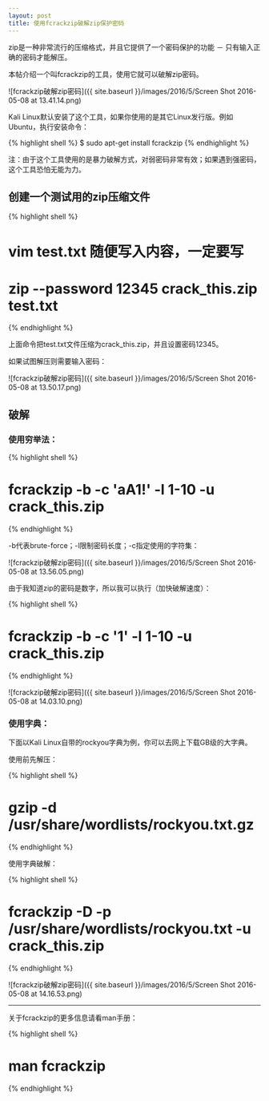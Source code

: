 ```yaml
---
layout: post
title: 使用fcrackzip破解zip保护密码
---
```


zip是一种非常流行的压缩格式，并且它提供了一个密码保护的功能 － 只有输入正确的密码才能解压。

本帖介绍一个叫fcrackzip的工具，使用它就可以破解zip密码。

![fcrackzip破解zip密码]({{ site.baseurl }}/images/2016/5/Screen Shot 2016-05-08 at 13.41.14.png)

Kali Linux默认安装了这个工具，如果你使用的是其它Linux发行版。例如Ubuntu，执行安装命令：

{% highlight shell %}
$ sudo apt-get install fcrackzip
{% endhighlight %}

注：由于这个工具使用的是暴力破解方式，对弱密码非常有效；如果遇到强密码，这个工具恐怕无能为力。

## 创建一个测试用的zip压缩文件

{% highlight shell %}
# vim test.txt   随便写入内容，一定要写
# zip --password 12345 crack_this.zip test.txt 
{% endhighlight %}

上面命令把test.txt文件压缩为crack_this.zip，并且设置密码12345。

如果试图解压则需要输入密码：

![fcrackzip破解zip密码]({{ site.baseurl }}/images/2016/5/Screen Shot 2016-05-08 at 13.50.17.png)

## 破解

### 使用穷举法：

{% highlight shell %}
# fcrackzip -b -c 'aA1!' -l 1-10 -u crack_this.zip 
{% endhighlight %}

-b代表brute-force；-l限制密码长度；-c指定使用的字符集：

![fcrackzip破解zip密码]({{ site.baseurl }}/images/2016/5/Screen Shot 2016-05-08 at 13.56.05.png)

由于我知道zip的密码是数字，所以我可以执行（加快破解速度）：

{% highlight shell %}
# fcrackzip -b -c '1' -l 1-10 -u crack_this.zip 
{% endhighlight %}

![fcrackzip破解zip密码]({{ site.baseurl }}/images/2016/5/Screen Shot 2016-05-08 at 14.03.10.png)

### 使用字典：

下面以Kali Linux自带的rockyou字典为例，你可以去网上下载GB级的大字典。

使用前先解压：

{% highlight shell %}
# gzip -d /usr/share/wordlists/rockyou.txt.gz
{% endhighlight %}

使用字典破解：

{% highlight shell %}
# fcrackzip -D -p /usr/share/wordlists/rockyou.txt -u crack_this.zip
{% endhighlight %}

![fcrackzip破解zip密码]({{ site.baseurl }}/images/2016/5/Screen Shot 2016-05-08 at 14.16.53.png)

****

关于fcrackzip的更多信息请看man手册：

{% highlight shell %}
# man fcrackzip
{% endhighlight %}